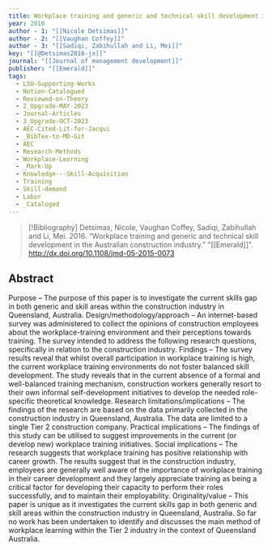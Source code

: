```yaml
---
title: Workplace training and generic and technical skill development in the Australian construction industry
year: 2016
author - 1: "[[Nicole Detsimas]]"
author - 2: "[[Vaughan Coffey]]"
author - 3: "[[Sadiqi, Zabihullah and Li, Mei]]"
key: "[[@Detsimas2016-jx]]"
journal: "[[Journal of management development]]"
publisher: "[[Emerald]]"
tags:
  - LSU-Supporting-Works
  - Notion-Catalogued
  - Reviewed-on-Theory
  - 2_Upgrade-MAY-2023
  - Journal-Articles
  - 3_Upgrade-OCT-2023
  - AEC-Cited-Lit-for-Jacqui
  - _BibTex-to-MD-Git
  - AEC
  - Research-Methods
  - Workplace-Learning
  - _Mark-Up
  - Knowledge---Skill-Acquisition
  - Training
  - Skill-demand
  - Labor
  - _Cataloged
---
```


> [!Bibliography]
> Detsimas, Nicole, Vaughan Coffey, Sadiqi, Zabihullah and Li, Mei. 2016. “Workplace training and generic and technical skill development in the Australian construction industry.” "[[Emerald]]". http://dx.doi.org/10.1108/jmd-05-2015-0073

## Abstract
Purpose – The purpose of this paper is to investigate the current skills gap in both generic and skill areas within the construction industry in Queensland, Australia. Design/methodology/approach – An internet-based survey was administered to collect the opinions of construction employees about the workplace-training environment and their perceptions towards training. The survey intended to address the following research questions, specifically in relation to the construction industry. Findings – The survey results reveal that whilst overall participation in workplace training is high, the current workplace training environments do not foster balanced skill development. The study reveals that in the current absence of a formal and well-balanced training mechanism, construction workers generally resort to their own informal self-development initiatives to develop the needed role-specific theoretical knowledge. Research limitations/implications – The findings of the research are based on the data primarily collected in the construction industry in Queensland, Australia. The data are limited to a single Tier 2 construction company. Practical implications – The findings of this study can be utilised to suggest improvements in the current (or develop new) workplace training initiatives. Social implications – The research suggests that workplace training has positive relationship with career growth. The results suggest that in the construction industry, employees are generally well aware of the importance of workplace training in their career development and they largely appreciate training as being a critical factor for developing their capacity to perform their roles successfully, and to maintain their employability. Originality/value – This paper is unique as it investigates the current skills gap in both generic and skill areas within the construction industry in Queensland, Australia. So far no work has been undertaken to identify and discusses the main method of workplace learning within the Tier 2 industry in the context of Queensland Australia.